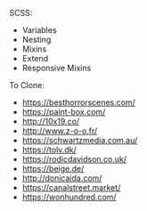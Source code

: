 SCSS:
- Variables
- Nesting
- Mixins
- Extend
- Responsive Mixins

To Clone:
- https://besthorrorscenes.com/
- https://paint-box.com/
- http://10x19.co/
- http://www.z-o-o.fr/
- https://schwartzmedia.com.au/
- https://tolv.dk/
- https://rodicdavidson.co.uk/
- https://beige.de/
- http://donicaida.com/
- https://canalstreet.market/
- https://wonhundred.com/
